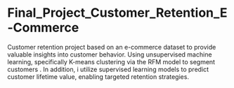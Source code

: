 # Final_Project_Customer_Retention_E-Commerce
Customer retention project based on an e-commerce dataset to provide valuable insights into customer behavior. Using unsupervised machine learning, specifically K-means clustering via the RFM model to segment customers . In addition, i utilize supervised learning models to predict customer lifetime value, enabling targeted retention strategies.
